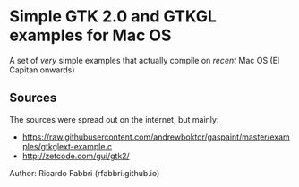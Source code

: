 # Simple GTK 2.0 and GTKGL examples for Mac OS
A set of _very_ simple examples that actually compile on _recent_ Mac OS (El
Capitan onwards)


## Sources
The sources were spread out on the internet, but mainly:

- https://raw.githubusercontent.com/andrewboktor/gaspaint/master/examples/gtkglext-example.c
- http://zetcode.com/gui/gtk2/

Author: Ricardo Fabbri (rfabbri.github.io)
